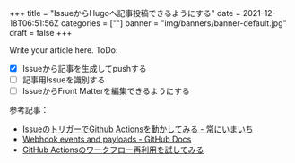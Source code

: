 +++
title = "IssueからHugoへ記事投稿できるようにする"
date = 2021-12-18T06:51:56Z
categories = [""]
banner = "img/banners/banner-default.jpg"
draft = false
+++

Write your article here.
ToDo:
- [x] Issueから記事を生成してpushする
- [ ] 記事用Issueを識別する
- [ ] IssueからFront Matterを編集できるようにする

参考記事：
- [IssueのトリガーでGithub Actionsを動かしてみる - 常にいまいち](https://blog.app.melvins-nest.com/posts/547528307/)
- [Webhook events and payloads - GitHub Docs](https://docs.github.com/en/github-ae@latest/developers/webhooks-and-events/webhooks/webhook-events-and-payloads#issues)
- [GitHub Actionsのワークフロー再利用を試してみる](https://zenn.dev/korosuke613/scraps/dc18529983a95e)
